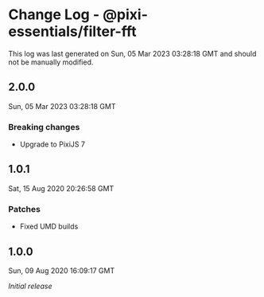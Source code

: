 # Change Log - @pixi-essentials/filter-fft

This log was last generated on Sun, 05 Mar 2023 03:28:18 GMT and should not be manually modified.

## 2.0.0
Sun, 05 Mar 2023 03:28:18 GMT

### Breaking changes

- Upgrade to PixiJS 7

## 1.0.1
Sat, 15 Aug 2020 20:26:58 GMT

### Patches

- Fixed UMD builds

## 1.0.0
Sun, 09 Aug 2020 16:09:17 GMT

_Initial release_

